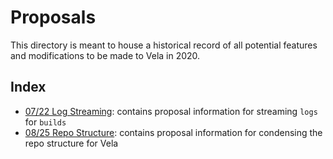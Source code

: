 # Proposals

This directory is meant to house a historical record of all potential features and modifications to be made to Vela in 2020.

## Index

* [07/22 Log Streaming](07-22_log-streaming.md): contains proposal information for streaming `logs` for `builds`
* [08/25 Repo Structure](08-25_repo-structure.md): contains proposal information for condensing the repo structure for Vela
